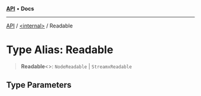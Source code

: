 [**API**](../../README.md) • **Docs**

***

[API](../../README.md) / [\<internal\>](../README.md) / Readable

# Type Alias: Readable

> **Readable**\<\>: `NodeReadable` \| `StreamxReadable`

## Type Parameters
